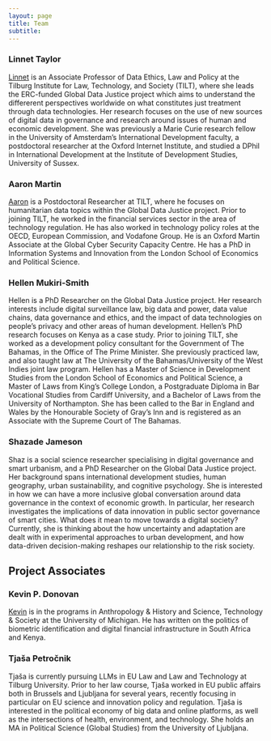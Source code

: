 ```yaml
---
layout: page
title: Team
subtitle:
---
```



      

### Linnet Taylor

[Linnet](https://linnettaylor.wordpress.com/) is an Associate Professor of Data Ethics, Law and Policy at the Tilburg Institute for Law, Technology, and Society (TILT), where she leads the ERC-funded Global Data Justice project which aims to understand the differerent perspectives worldwide on what constitutes just treatment through data technologies. Her research focuses on the use of new sources of digital data in governance and research around issues of human and economic development. She was previously a Marie Curie research fellow in the University of Amsterdam’s International Development faculty, a postdoctoral researcher at the Oxford Internet Institute, and studied a DPhil in International Development at the Institute of Development Studies, University of Sussex. 

### Aaron Martin

[Aaron](http://sixfouronea.net/) is a Postdoctoral Researcher at TILT, where he focuses on humanitarian data topics within the Global Data Justice project. Prior to joining TILT, he worked in the financial services sector in the area of technology regulation. He has also worked in technology policy roles at the OECD, European Commission, and Vodafone Group. He is an Oxford Martin Associate at the Global Cyber Security Capacity Centre. He has a PhD in Information Systems and Innovation from the London School of Economics and Political Science.

### Hellen Mukiri-Smith

Hellen is a PhD Researcher on the Global Data Justice project. Her research interests include digital surveillance law, big data and power, data value chains, data governance and ethics, and the impact of data technologies on people’s privacy and other areas of human development. Hellen’s PhD research focuses on Kenya as a case study. Prior to joining TILT, she worked as a development policy consultant for the Government of The Bahamas, in the Office of The Prime Minister. She previously practiced law, and also taught law at The University of the Bahamas/University of the West Indies joint law program. Hellen has a Master of Science in Development Studies from the London School of Economics and Political Science, a Master of Laws from King’s College London, a Postgraduate Diploma in Bar Vocational Studies from Cardiff University, and a Bachelor of Laws from the University of Northampton. She has been called to the Bar in England and Wales by the Honourable Society of Gray’s Inn and is registered as an Associate with the Supreme Court of The Bahamas.

### Shazade Jameson

Shaz is a social science researcher specialising in digital governance and smart urbanism, and a PhD Researcher on the Global Data Justice project. Her background spans international development studies, human geography, urban sustainability, and cognitive psychology. She is interested in how we can have a more inclusive global conversation around data governance in the context of economic growth. In particular, her research investigates the implications of data innovation in public sector governance of smart cities. What does it mean to move towards a digital society? Currently, she is thinking about the how uncertainty and adaptation are dealt with in experimental approaches to urban development, and how data-driven decision-making reshapes our relationship to the risk society. 

## Project Associates

### Kevin P. Donovan

[Kevin](http://kevinpdonovan.com) is in the programs in Anthropology & History and Science, Technology & Society at the University of Michigan. He has written on the politics of biometric identification and digital financial infrastructure in South Africa and Kenya. 

### Tjaša Petročnik

Tjaša is currently pursuing LLMs in EU Law and Law and Technology at Tilburg University. Prior to her law course, Tjaša worked in EU public affairs both in Brussels and Ljubljana for several years, recently focusing in particular on EU science and innovation policy and regulation. Tjaša is interested in the political economy of big data and online platforms, as well as the intersections of health, environment, and technology. She holds an MA in Political Science (Global Studies) from the University of Ljubljana.
